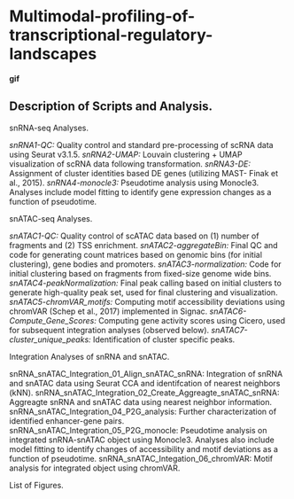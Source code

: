 # Multimodal-profiling-of-transcriptional-regulatory-landscapes

**gif**


Description of Scripts and Analysis.
--------------------------------------
snRNA-seq Analyses.

*snRNA1-QC:* Quality control and standard pre-processing of scRNA data using Seurat v3.1.5.
*snRNA2-UMAP:* Louvain clustering + UMAP visualization of scRNA data following transformation. 
*snRNA3-DE:* Assignment of cluster identities based DE genes (utilizing MAST- Finak et al., 2015). 
*snRNA4-monocle3:* Pseudotime analysis using Monocle3. Analyses include model fitting to identify gene expression changes as a function of pseudotime. 

snATAC-seq Analyses.

*snATAC1-QC:* Quality control of scATAC data based on (1) number of fragments and (2) TSS enrichment. 
*snATAC2-aggregateBin:* Final QC and code for generating count matrices based on genomic bins (for initial clustering), gene bodies and promoters. 
*snATAC3-normalization:* Code for initial clustering based on fragments from fixed-size genome wide bins.
*snATAC4-peakNormalization:* Final peak calling based on initial clusters to generate high-quality peak set, used for final clustering and visualization.
*snATAC5-chromVAR_motifs:* Computing motif accessibility deviations using chromVAR (Schep et al., 2017) implemented in Signac.
*snATAC6-Compute_Gene_Scores:* Computing gene activity scores using Cicero, used for subsequent integration analyses (observed below). 
*snATAC7-cluster_unique_peaks:* Identification of cluster specific peaks.

Integration Analyses of snRNA and snATAC.

snRNA_snATAC_Integration_01_Align_snATAC_snRNA: Integration of snRNA and snATAC data using Seurat CCA and identifcation of nearest neighbors (kNN). 
snRNA_snATAC_Integration_02_Create_Aggreagte_snATAC_snRNA: Aggreagte snRNA and snATAC data using nearest neighbor information.
snRNA_snATAC_Integration_04_P2G_analysis: Further characterization of identified enhancer-gene pairs.
snRNA_snATAC_Integration_05_P2G_monocle: Pseudotime analysis on integrated snRNA-snATAC object using Monocle3. Analyses also include model fitting to identify changes of accessibility and motif deviations as a function of pseudotime.
snRNA_snATAC_Integation_06_chromVAR: Motif analysis for integrated object using chromVAR.

List of Figures.


